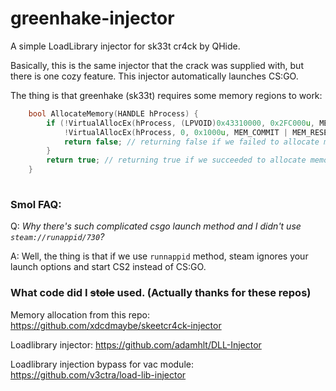 # greenhake-injector

A simple LoadLibrary injector for sk33t cr4ck by QHide.

Basically, this is the same injector that the crack was supplied with, but there is one cozy feature. This injector automatically launches CS:GO.

The thing is that greenhake (sk33t) requires some memory regions  to work:

```cpp
    bool AllocateMemory(HANDLE hProcess) {
        if (!VirtualAllocEx(hProcess, (LPVOID)0x43310000, 0x2FC000u, MEM_COMMIT | MEM_RESERVE, PAGE_EXECUTE_READWRITE) ||
            !VirtualAllocEx(hProcess, 0, 0x1000u, MEM_COMMIT | MEM_RESERVE, PAGE_EXECUTE_READWRITE)) {
            return false; // returning false if we failed to allocate memory
        }
        return true; // returning true if we succeeded to allocate memory
    }
 
```



### Smol FAQ:

Q: *Why there's such complicated csgo launch method and I didn't use ``steam://runappid/730``?*

A: Well, the thing is that if we use ``runnappid`` method, steam ignores your launch options and start CS2 instead of CS:GO.

### What code did I ~~stole~~ used. (Actually thanks for these repos)

Memory allocation from this repo: https://github.com/xdcdmaybe/skeetcr4ck-injector 

Loadlibrary injector: https://github.com/adamhlt/DLL-Injector

Loadlibrary injection bypass for vac module: https://github.com/v3ctra/load-lib-injector